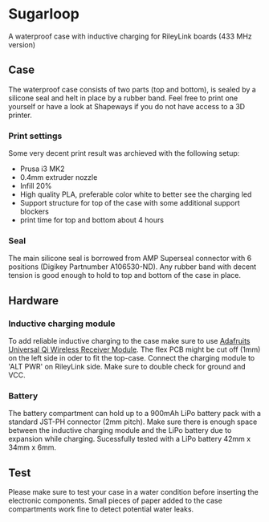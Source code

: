 # Sugarloop
A waterproof case with inductive charging for RileyLink boards (433 MHz version)

## Case
The waterproof case consists of two parts (top and bottom), is sealed by a silicone seal and helt in place by a rubber band. Feel free to print one yourself or have a look at Shapeways if you do not have access to a 3D printer.

### Print settings
Some very decent print result was archieved with the following setup:
- Prusa i3 MK2
- 0.4mm extruder nozzle
- Infill 20%
- High quality PLA, preferable color white to better see the charging led
- Support structure for top of the case with some additional support blockers
- print time for top and bottom about 4 hours

### Seal
The main silicone seal is borrowed from AMP Superseal connector with 6 positions (Digikey Partnumber A106530-ND). Any rubber band with decent tension is good enough to hold to top and bottom of the case in place.

## Hardware

### Inductive charging module
To add reliable inductive charging to the case make sure to use [Adafruits Universal Qi Wireless Receiver Module](https://www.adafruit.com/product/1901). The flex PCB might be cut off (1mm) on the left side in oder to fit the top-case. Connect the charging module to 'ALT PWR' on RileyLink side. Make sure to double check for ground and VCC.

### Battery
The battery compartment can hold up to a 900mAh LiPo battery pack with a standard JST-PH connector (2mm pitch). Make sure there is enough space between the inductive charging module and the LiPo battery due to expansion while charging. Sucessfully tested with a LiPo battery 42mm x 34mm x 6mm.

## Test
Please make sure to test your case in a water condition before inserting the electronic components. Small pieces of paper added to the case compartments work fine to detect potential water leaks.
